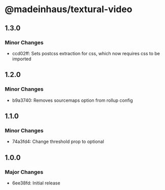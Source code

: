 # @madeinhaus/textural-video

## 1.3.0

### Minor Changes

- ccd02ff: Sets postcss extraction for css, which now requires css to be imported

## 1.2.0

### Minor Changes

- b9a3740: Removes sourcemaps option from rollup config

## 1.1.0

### Minor Changes

- 74a3fd4: Change threshold prop to optional

## 1.0.0

### Major Changes

- 6ee38fd: Initial release
